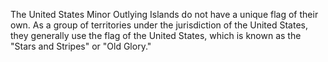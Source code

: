 The United States Minor Outlying Islands do not have a unique flag of their own. As a group of territories under the jurisdiction of the United States, they generally use the flag of the United States, which is known as the "Stars and Stripes" or "Old Glory."